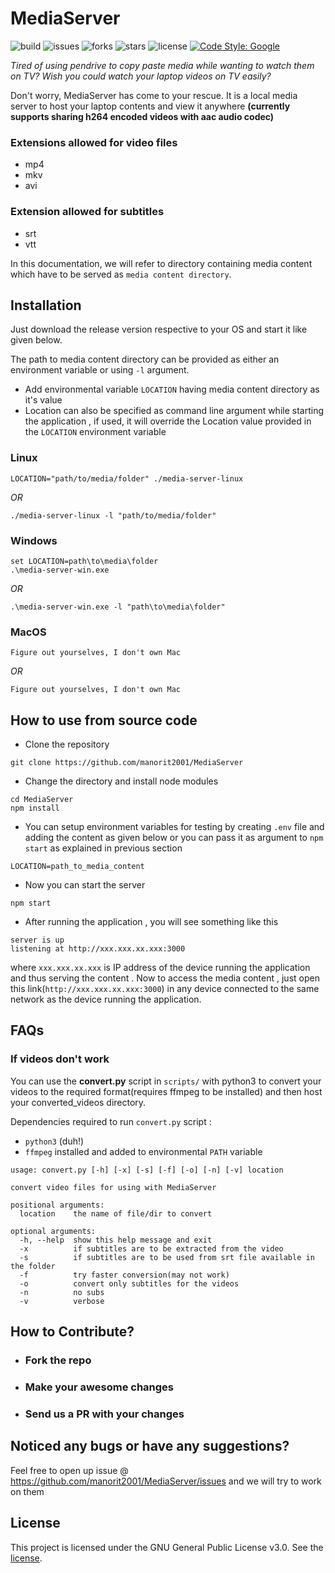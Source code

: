 # MediaServer

![build](https://img.shields.io/github/workflow/status/manorit2001/MediaServer/Caching%20with%20npm)
![issues](https://img.shields.io/github/issues/manorit2001/MediaServer)
![forks](https://img.shields.io/github/forks/manorit2001/MediaServer)
![stars](https://img.shields.io/github/stars/manorit2001/MediaServer)
![license](https://img.shields.io/github/license/manorit2001/MediaServer)
[![Code Style: Google](https://img.shields.io/badge/code%20style-google-blueviolet.svg)](https://github.com/google/eslint-config-google)

_Tired of using pendrive to copy paste media while wanting to watch them on TV?_
_Wish you could watch your laptop videos on TV easily?_

Don't worry, MediaServer has come to your rescue. It is a local media server to host your laptop contents and view it anywhere
**(currently supports sharing h264 encoded videos with aac audio codec)**

### Extensions allowed for video files

- mp4
- mkv
- avi 

### Extension allowed for subtitles

- srt
- vtt

In this documentation, we will refer to directory containing media content which have to be served as `media content directory`.

## Installation

Just download the release version respective to your OS and start it like given below.

The path to media content directory can be provided as either an environment variable or using `-l` argument.
   - Add environmental variable `LOCATION` having media content directory as it's value
   - Location can also be specified as command line argument while starting the application , if used, it will override the Location
     value provided in the `LOCATION` environment variable

### Linux

`LOCATION="path/to/media/folder" ./media-server-linux`

*OR*

`./media-server-linux -l "path/to/media/folder"`

### Windows

```
set LOCATION=path\to\media\folder
.\media-server-win.exe
```

*OR*

`.\media-server-win.exe -l "path\to\media\folder"`

### MacOS

`Figure out yourselves, I don't own Mac`

*OR*

`Figure out yourselves, I don't own Mac`

## How to use from source code

- Clone the repository

`git clone https://github.com/manorit2001/MediaServer`

- Change the directory and install node modules
```
cd MediaServer
npm install
```
- You can setup environment variables for testing by creating `.env` file and adding the content as given below or you can pass it as argument to `npm start` as explained in previous section 

`LOCATION=path_to_media_content`

- Now you can start the server

`npm start`

- After running the application , you will see something like this

```
server is up
listening at http://xxx.xxx.xx.xxx:3000
```

where `xxx.xxx.xx.xxx` is IP address of the device running the application and thus serving the content .
Now to access the media content , just open this link(`http://xxx.xxx.xx.xxx:3000`) in any device connected to the same network as
the device running the application.



## FAQs

### If videos don't work

You can use the **convert.py** script in `scripts/` with python3 to convert your videos to the required format(requires ffmpeg to be installed) and then host your converted_videos directory.

Dependencies required to run `convert.py` script :

- `python3` (duh!)
- `ffmpeg` installed and added to environmental `PATH` variable

```
usage: convert.py [-h] [-x] [-s] [-f] [-o] [-n] [-v] location

convert video files for using with MediaServer

positional arguments:
  location    the name of file/dir to convert

optional arguments:
  -h, --help  show this help message and exit
  -x          if subtitles are to be extracted from the video
  -s          if subtitles are to be used from srt file available in the folder
  -f          try faster conversion(may not work)
  -o          convert only subtitles for the videos
  -n          no subs
  -v          verbose
```

## How to Contribute?

- ### Fork the repo
- ### Make your awesome changes
- ### Send us a PR with your changes

## Noticed any bugs or have any suggestions?

Feel free to open up issue @ https://github.com/manorit2001/MediaServer/issues and we will try to work on them

## License

This project is licensed under the GNU General Public License v3.0. See the [license](https://github.com/manorit2001/MediaServer/blob/master/LICENSE).
